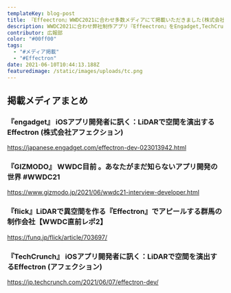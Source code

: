 ```yaml
---
templateKey: blog-post
title: 『Effeectron』WWDC2021に合わせ多数メディアにて掲載いただきました(株式会社アフェクション)
description: WWDC2021に合わせ弊社制作アプリ『Effeectron』をEngadget,TechCrunch,GIZMODO等の多数メディアに掲載いただきました
contributor: 広報部
color: "#00ff00"
tags:
  - "#メディア掲載"
  - "#Effectron"
date: 2021-06-10T10:44:13.188Z
featuredimage: /static/images/uploads/tc.png
---
```

## 掲載メディアまとめ

### 『engadget』 iOSアプリ開発者に訊く：LiDARで空間を演出するEffectron (株式会社アフェクション)
<https://japanese.engadget.com/effectron-dev-023013942.html><br>

### 『GIZMODO』 WWDC目前 。あなたがまだ知らないアプリ開発の世界 #WWDC21
<https://www.gizmodo.jp/2021/06/wwdc21-interview-developer.html><br>

### 『flick』LiDARで異空間を作る『Effectron』でアピールする群馬の制作会社【WWDC直前レポ2】
<https://funq.jp/flick/article/703697/>

### 『TechCrunch』 iOSアプリ開発者に訊く：LiDARで空間を演出するEffectron (アフェクション)
<https://jp.techcrunch.com/2021/06/07/effectron-dev/><br>

